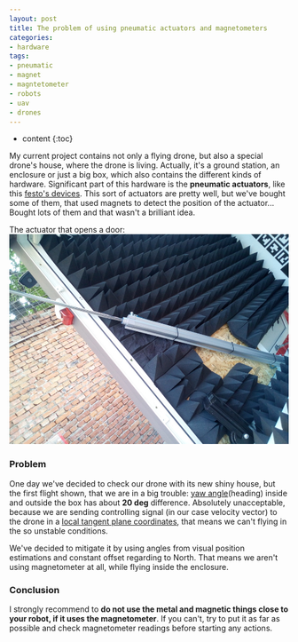 ```yaml
---
layout: post
title: The problem of using pneumatic actuators and magnetometers
categories:
- hardware
tags:
- pneumatic
- magnet
- magntetometer
- robots
- uav
- drones
---
```


* content
{:toc}

My current project contains not only a flying drone, but also a special drone's house, where the drone is living. Actually, it's a ground station, an enclosure or just a big box, which also contains the different kinds of hardware. Significant part of this hardware is the **pneumatic actuators**, like this [festo's devices](https://www.festo.com/cat/en-us_us/products_010200). This sort of actuators are pretty well, but we've bought some of them, that used magnets to detect the position of the actuator... Bought lots of them and that wasn't a brilliant idea.

The actuator that opens a door:
![pneumo-actuator](/assets/images/magnetometers-and-pneumatic-actuators/pneumo-actuator.jpg)

### Problem

One day we've decided to check our drone with its new shiny house, but the first flight shown, that we are in a big trouble: [yaw angle](https://en.wikipedia.org/wiki/Yaw_(rotation))(heading) inside and outside the box has about **20 deg** difference. Absolutely unacceptable, because we are sending controlling signal (in our case velocity vector) to the drone in a [local tangent plane coordinates](https://en.wikipedia.org/wiki/Local_tangent_plane_coordinates), that means we can't flying in the so unstable conditions.

We've decided to mitigate it by using angles from visual position estimations and constant offset regarding to North. That means we aren't using magnetometer at all, while flying inside the enclosure.

### Conclusion

I strongly recommend to **do not use the metal and magnetic things close to your robot, if it uses the magnetometer**. If you can't, try to put it as far as possible and check magnetometer readings before starting any actions.

